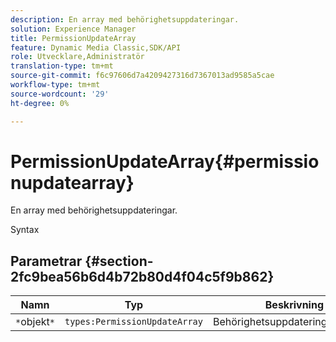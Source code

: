 ```yaml
---
description: En array med behörighetsuppdateringar.
solution: Experience Manager
title: PermissionUpdateArray
feature: Dynamic Media Classic,SDK/API
role: Utvecklare,Administratör
translation-type: tm+mt
source-git-commit: f6c97606d7a4209427316d7367013ad9585a5cae
workflow-type: tm+mt
source-wordcount: '29'
ht-degree: 0%

---
```



# PermissionUpdateArray{#permissionupdatearray}

En array med behörighetsuppdateringar.

Syntax

## Parametrar {#section-2fc9bea56b6d4b72b80d4f04c5f9b862}

| Namn | Typ | Beskrivning |
|---|---|---|
| `*`objekt`*` | `types:PermissionUpdateArray` | Behörighetsuppdateringsmatrisen. |

